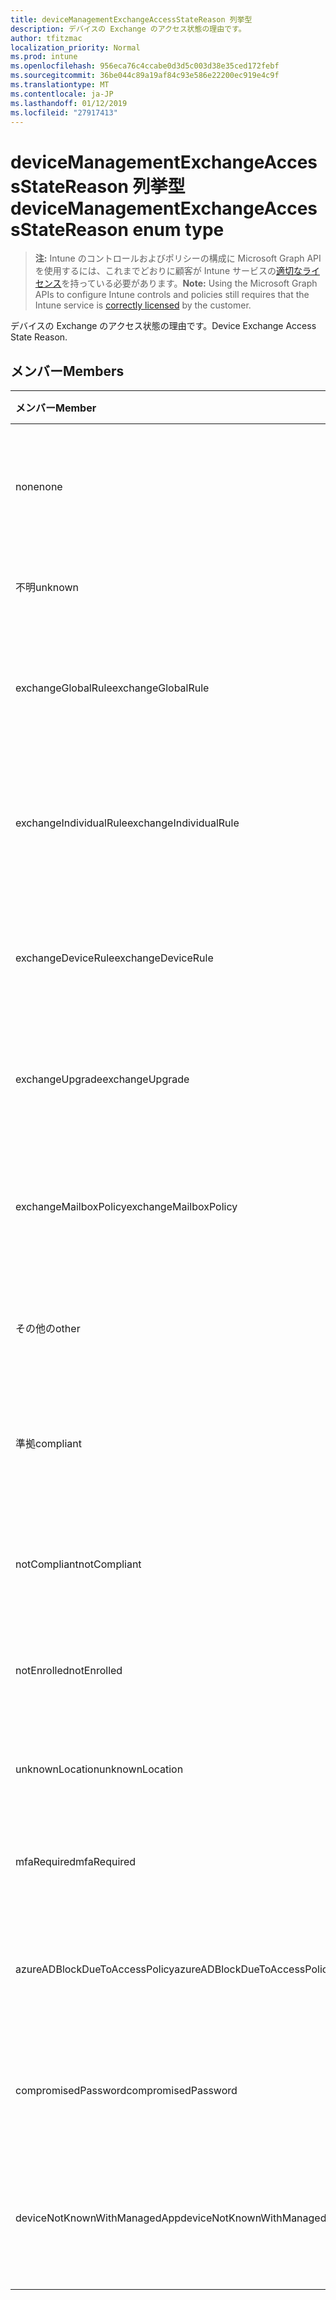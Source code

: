 ```yaml
---
title: deviceManagementExchangeAccessStateReason 列挙型
description: デバイスの Exchange のアクセス状態の理由です。
author: tfitzmac
localization_priority: Normal
ms.prod: intune
ms.openlocfilehash: 956eca76c4ccabe0d3d5c003d38e35ced172febf
ms.sourcegitcommit: 36be044c89a19af84c93e586e22200ec919e4c9f
ms.translationtype: MT
ms.contentlocale: ja-JP
ms.lasthandoff: 01/12/2019
ms.locfileid: "27917413"
---
```

# <a name="devicemanagementexchangeaccessstatereason-enum-type"></a><span data-ttu-id="fa80f-103">deviceManagementExchangeAccessStateReason 列挙型</span><span class="sxs-lookup"><span data-stu-id="fa80f-103">deviceManagementExchangeAccessStateReason enum type</span></span>

> <span data-ttu-id="fa80f-104">**注:** Intune のコントロールおよびポリシーの構成に Microsoft Graph API を使用するには、これまでどおりに顧客が Intune サービスの[適切なライセンス](https://go.microsoft.com/fwlink/?linkid=839381)を持っている必要があります。</span><span class="sxs-lookup"><span data-stu-id="fa80f-104">**Note:** Using the Microsoft Graph APIs to configure Intune controls and policies still requires that the Intune service is [correctly licensed](https://go.microsoft.com/fwlink/?linkid=839381) by the customer.</span></span>

<span data-ttu-id="fa80f-105">デバイスの Exchange のアクセス状態の理由です。</span><span class="sxs-lookup"><span data-stu-id="fa80f-105">Device Exchange Access State Reason.</span></span>
## <a name="members"></a><span data-ttu-id="fa80f-106">メンバー</span><span class="sxs-lookup"><span data-stu-id="fa80f-106">Members</span></span>
|<span data-ttu-id="fa80f-107">メンバー</span><span class="sxs-lookup"><span data-stu-id="fa80f-107">Member</span></span>|<span data-ttu-id="fa80f-108">値</span><span class="sxs-lookup"><span data-stu-id="fa80f-108">Value</span></span>|<span data-ttu-id="fa80f-109">説明</span><span class="sxs-lookup"><span data-stu-id="fa80f-109">Description</span></span>|
|:---|:---|:---|
|<span data-ttu-id="fa80f-110">none</span><span class="sxs-lookup"><span data-stu-id="fa80f-110">none</span></span>|<span data-ttu-id="fa80f-111">0</span><span class="sxs-lookup"><span data-stu-id="fa80f-111">0</span></span>|<span data-ttu-id="fa80f-112">Exchange から検出アクセス状態の理由もなく</span><span class="sxs-lookup"><span data-stu-id="fa80f-112">No access state reason discovered from Exchange</span></span>|
|<span data-ttu-id="fa80f-113">不明</span><span class="sxs-lookup"><span data-stu-id="fa80f-113">unknown</span></span>|<span data-ttu-id="fa80f-114">1</span><span class="sxs-lookup"><span data-stu-id="fa80f-114">1</span></span>|<span data-ttu-id="fa80f-115">不明なアクセスの状態の理由</span><span class="sxs-lookup"><span data-stu-id="fa80f-115">Unknown access state reason</span></span>|
|<span data-ttu-id="fa80f-116">exchangeGlobalRule</span><span class="sxs-lookup"><span data-stu-id="fa80f-116">exchangeGlobalRule</span></span>|<span data-ttu-id="fa80f-117">2</span><span class="sxs-lookup"><span data-stu-id="fa80f-117">2</span></span>|<span data-ttu-id="fa80f-118">Exchange グローバル規則によって決定されるアクセスの状態</span><span class="sxs-lookup"><span data-stu-id="fa80f-118">Access state determined by Exchange Global rule</span></span>|
|<span data-ttu-id="fa80f-119">exchangeIndividualRule</span><span class="sxs-lookup"><span data-stu-id="fa80f-119">exchangeIndividualRule</span></span>|<span data-ttu-id="fa80f-120">3</span><span class="sxs-lookup"><span data-stu-id="fa80f-120">3</span></span>|<span data-ttu-id="fa80f-121">Exchange の個別の規則によって決定されるアクセスの状態</span><span class="sxs-lookup"><span data-stu-id="fa80f-121">Access state determined by Exchange Individual rule</span></span>|
|<span data-ttu-id="fa80f-122">exchangeDeviceRule</span><span class="sxs-lookup"><span data-stu-id="fa80f-122">exchangeDeviceRule</span></span>|<span data-ttu-id="fa80f-123">4</span><span class="sxs-lookup"><span data-stu-id="fa80f-123">4</span></span>|<span data-ttu-id="fa80f-124">アクセス状態のデバイスの交換の規則によって決定されます。</span><span class="sxs-lookup"><span data-stu-id="fa80f-124">Access state determined by Exchange Device rule</span></span>|
|<span data-ttu-id="fa80f-125">exchangeUpgrade</span><span class="sxs-lookup"><span data-stu-id="fa80f-125">exchangeUpgrade</span></span>|<span data-ttu-id="fa80f-126">5</span><span class="sxs-lookup"><span data-stu-id="fa80f-126">5</span></span>|<span data-ttu-id="fa80f-127">Exchange のアップグレードのためのアクセスの状態</span><span class="sxs-lookup"><span data-stu-id="fa80f-127">Access state due to Exchange upgrade</span></span>|
|<span data-ttu-id="fa80f-128">exchangeMailboxPolicy</span><span class="sxs-lookup"><span data-stu-id="fa80f-128">exchangeMailboxPolicy</span></span>|<span data-ttu-id="fa80f-129">6</span><span class="sxs-lookup"><span data-stu-id="fa80f-129">6</span></span>|<span data-ttu-id="fa80f-130">Exchange メールボックス ポリシーで定義されたアクセスの状態</span><span class="sxs-lookup"><span data-stu-id="fa80f-130">Access state determined by Exchange Mailbox Policy</span></span>|
|<span data-ttu-id="fa80f-131">その他の</span><span class="sxs-lookup"><span data-stu-id="fa80f-131">other</span></span>|<span data-ttu-id="fa80f-132">7</span><span class="sxs-lookup"><span data-stu-id="fa80f-132">7</span></span>|<span data-ttu-id="fa80f-133">アクセス状態が Exchange によって決定されます。</span><span class="sxs-lookup"><span data-stu-id="fa80f-133">Access state determined by Exchange</span></span>|
|<span data-ttu-id="fa80f-134">準拠</span><span class="sxs-lookup"><span data-stu-id="fa80f-134">compliant</span></span>|<span data-ttu-id="fa80f-135">8</span><span class="sxs-lookup"><span data-stu-id="fa80f-135">8</span></span>|<span data-ttu-id="fa80f-136">コンプライアンスの課題によって与えられたアクセスの状態</span><span class="sxs-lookup"><span data-stu-id="fa80f-136">Access state granted by compliance challenge</span></span>|
|<span data-ttu-id="fa80f-137">notCompliant</span><span class="sxs-lookup"><span data-stu-id="fa80f-137">notCompliant</span></span>|<span data-ttu-id="fa80f-138">9</span><span class="sxs-lookup"><span data-stu-id="fa80f-138">9</span></span>|<span data-ttu-id="fa80f-139">コンプライアンスの課題によって失効アクセス状態</span><span class="sxs-lookup"><span data-stu-id="fa80f-139">Access state revoked by compliance challenge</span></span>|
|<span data-ttu-id="fa80f-140">notEnrolled</span><span class="sxs-lookup"><span data-stu-id="fa80f-140">notEnrolled</span></span>|<span data-ttu-id="fa80f-141">10</span><span class="sxs-lookup"><span data-stu-id="fa80f-141">10</span></span>|<span data-ttu-id="fa80f-142">アクセスの状態管理の課題によって失効</span><span class="sxs-lookup"><span data-stu-id="fa80f-142">Access state revoked by management challenge</span></span>|
|<span data-ttu-id="fa80f-143">unknownLocation</span><span class="sxs-lookup"><span data-stu-id="fa80f-143">unknownLocation</span></span>|<span data-ttu-id="fa80f-144">12</span><span class="sxs-lookup"><span data-stu-id="fa80f-144">12</span></span>|<span data-ttu-id="fa80f-145">不明な場所のためのアクセスの状態</span><span class="sxs-lookup"><span data-stu-id="fa80f-145">Access state due to unknown location</span></span>|
|<span data-ttu-id="fa80f-146">mfaRequired</span><span class="sxs-lookup"><span data-stu-id="fa80f-146">mfaRequired</span></span>|<span data-ttu-id="fa80f-147">13</span><span class="sxs-lookup"><span data-stu-id="fa80f-147">13</span></span>|<span data-ttu-id="fa80f-148">MFA の課題のためのアクセスの状態</span><span class="sxs-lookup"><span data-stu-id="fa80f-148">Access state due to MFA challenge</span></span>|
|<span data-ttu-id="fa80f-149">azureADBlockDueToAccessPolicy</span><span class="sxs-lookup"><span data-stu-id="fa80f-149">azureADBlockDueToAccessPolicy</span></span>|<span data-ttu-id="fa80f-150">14</span><span class="sxs-lookup"><span data-stu-id="fa80f-150">14</span></span>|<span data-ttu-id="fa80f-151">AAD アクセス ポリシーによって無効にするアクセスの状態</span><span class="sxs-lookup"><span data-stu-id="fa80f-151">Access State revoked by AAD Access Policy</span></span>|
|<span data-ttu-id="fa80f-152">compromisedPassword</span><span class="sxs-lookup"><span data-stu-id="fa80f-152">compromisedPassword</span></span>|<span data-ttu-id="fa80f-153">15</span><span class="sxs-lookup"><span data-stu-id="fa80f-153">15</span></span>|<span data-ttu-id="fa80f-154">アクセス状態が危険にさらされたパスワードが無効</span><span class="sxs-lookup"><span data-stu-id="fa80f-154">Access State revoked by compromised password</span></span>|
|<span data-ttu-id="fa80f-155">deviceNotKnownWithManagedApp</span><span class="sxs-lookup"><span data-stu-id="fa80f-155">deviceNotKnownWithManagedApp</span></span>|<span data-ttu-id="fa80f-156">16</span><span class="sxs-lookup"><span data-stu-id="fa80f-156">16</span></span>|<span data-ttu-id="fa80f-157">マネージ アプリケーションの課題によって失効アクセス状態</span><span class="sxs-lookup"><span data-stu-id="fa80f-157">Access state revoked by managed application challenge</span></span>|



